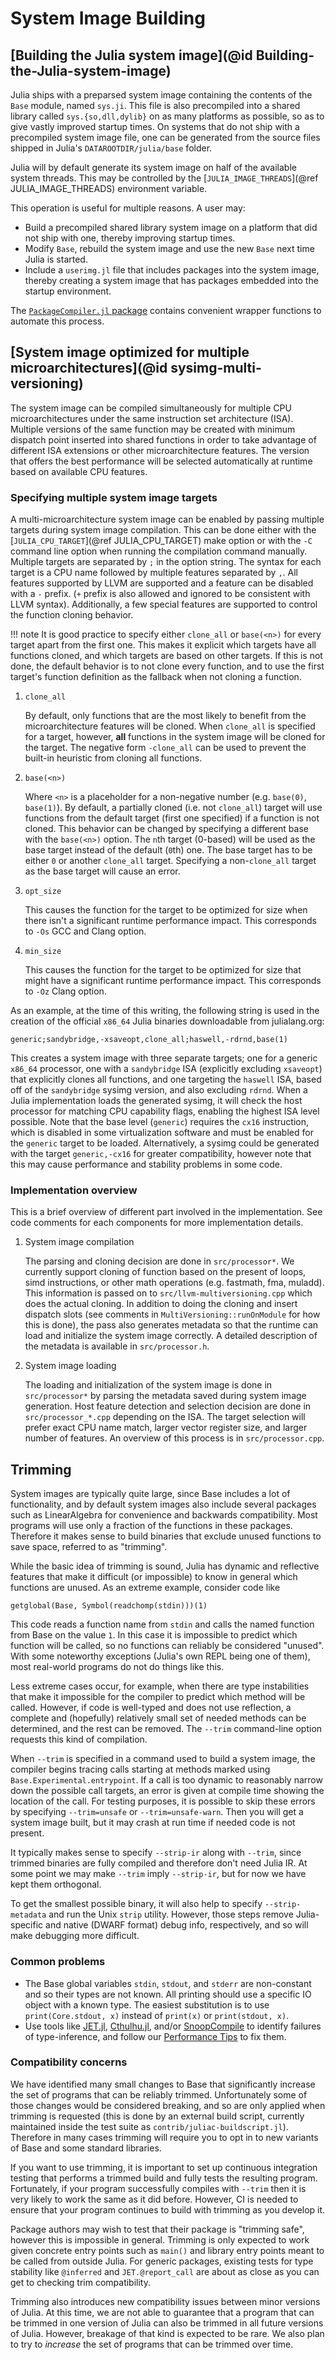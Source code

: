 # System Image Building

## [Building the Julia system image](@id Building-the-Julia-system-image)

Julia ships with a preparsed system image containing the contents of the `Base` module, named
`sys.ji`. This file is also precompiled into a shared library called `sys.{so,dll,dylib}` on
as many platforms as possible, so as to give vastly improved startup times. On systems that do
not ship with a precompiled system image file, one can be generated from the source files shipped
in Julia's `DATAROOTDIR/julia/base` folder.

Julia will by default generate its system image on half of the available system threads. This
may be controlled by the [`JULIA_IMAGE_THREADS`](@ref JULIA_IMAGE_THREADS) environment variable.

This operation is useful for multiple reasons. A user may:

  * Build a precompiled shared library system image on a platform that did not ship with one, thereby
    improving startup times.
  * Modify `Base`, rebuild the system image and use the new `Base` next time Julia is started.
  * Include a `userimg.jl` file that includes packages into the system image, thereby creating a system
    image that has packages embedded into the startup environment.

The [`PackageCompiler.jl` package](https://github.com/JuliaLang/PackageCompiler.jl) contains convenient
wrapper functions to automate this process.

## [System image optimized for multiple microarchitectures](@id sysimg-multi-versioning)

The system image can be compiled simultaneously for multiple CPU microarchitectures
under the same instruction set architecture (ISA). Multiple versions of the same function
may be created with minimum dispatch point inserted into shared functions
in order to take advantage of different ISA extensions or other microarchitecture features.
The version that offers the best performance will be selected automatically at runtime
based on available CPU features.

### Specifying multiple system image targets

A multi-microarchitecture system image can be enabled by passing multiple targets
during system image compilation. This can be done either with the [`JULIA_CPU_TARGET`](@ref JULIA_CPU_TARGET) make option
or with the `-C` command line option when running the compilation command manually.
Multiple targets are separated by `;` in the option string.
The syntax for each target is a CPU name followed by multiple features separated by `,`.
All features supported by LLVM are supported and a feature can be disabled with a `-` prefix.
(`+` prefix is also allowed and ignored to be consistent with LLVM syntax).
Additionally, a few special features are supported to control the function cloning behavior.

!!! note
    It is good practice to specify either `clone_all` or `base(<n>)` for every target apart from the first one. This makes it explicit which targets have all functions cloned, and which targets are based on other targets. If this is not done, the default behavior is to not clone every function, and to use the first target's function definition as the fallback when not cloning a function.

1. `clone_all`

    By default, only functions that are the most likely to benefit from
    the microarchitecture features will be cloned.
    When `clone_all` is specified for a target, however,
    **all** functions in the system image will be cloned for the target.
    The negative form `-clone_all` can be used to prevent the built-in
    heuristic from cloning all functions.

2. `base(<n>)`

    Where `<n>` is a placeholder for a non-negative number (e.g. `base(0)`, `base(1)`).
    By default, a partially cloned (i.e. not `clone_all`) target will use functions
    from the default target (first one specified) if a function is not cloned.
    This behavior can be changed by specifying a different base with the `base(<n>)` option.
    The `n`th target (0-based) will be used as the base target instead of the default (`0`th) one.
    The base target has to be either `0` or another `clone_all` target.
    Specifying a non-`clone_all` target as the base target will cause an error.

3. `opt_size`

    This causes the function for the target to be optimized for size when there isn't a significant
    runtime performance impact. This corresponds to `-Os` GCC and Clang option.

4. `min_size`

    This causes the function for the target to be optimized for size that might have
    a significant runtime performance impact. This corresponds to `-Oz` Clang option.

As an example, at the time of this writing, the following string is used in the creation of
the official `x86_64` Julia binaries downloadable from julialang.org:

```
generic;sandybridge,-xsaveopt,clone_all;haswell,-rdrnd,base(1)
```

This creates a system image with three separate targets; one for a generic `x86_64`
processor, one with a `sandybridge` ISA (explicitly excluding `xsaveopt`) that explicitly
clones all functions, and one targeting the `haswell` ISA, based off of the `sandybridge`
sysimg version, and also excluding `rdrnd`. When a Julia implementation loads the
generated sysimg, it will check the host processor for matching CPU capability flags,
enabling the highest ISA level possible. Note that the base level (`generic`) requires
the `cx16` instruction, which is disabled in some virtualization software and must be
enabled for the `generic` target to be loaded. Alternatively, a sysimg could be generated
with the target `generic,-cx16` for greater compatibility, however note that this may cause
performance and stability problems in some code.

### Implementation overview

This is a brief overview of different part involved in the implementation.
See code comments for each components for more implementation details.

1. System image compilation

    The parsing and cloning decision are done in `src/processor*`.
    We currently support cloning of function based on the present of loops, simd instructions,
    or other math operations (e.g. fastmath, fma, muladd).
    This information is passed on to `src/llvm-multiversioning.cpp` which does the actual cloning.
    In addition to doing the cloning and insert dispatch slots
    (see comments in `MultiVersioning::runOnModule` for how this is done),
    the pass also generates metadata so that the runtime can load and initialize the
    system image correctly.
    A detailed description of the metadata is available in `src/processor.h`.

2. System image loading

    The loading and initialization of the system image is done in `src/processor*` by
    parsing the metadata saved during system image generation.
    Host feature detection and selection decision are done in `src/processor_*.cpp`
    depending on the ISA. The target selection will prefer exact CPU name match,
    larger vector register size, and larger number of features.
    An overview of this process is in `src/processor.cpp`.

## Trimming

System images are typically quite large, since Base includes a lot of functionality, and by
default system images also include several packages such as LinearAlgebra for convenience
and backwards compatibility. Most programs will use only a fraction of the functions in
these packages. Therefore it makes sense to build binaries that exclude unused functions
to save space, referred to as "trimming".

While the basic idea of trimming is sound, Julia has dynamic and reflective features that make it
difficult (or impossible) to know in general which functions are unused. As an extreme example,
consider code like

```
getglobal(Base, Symbol(readchomp(stdin)))(1)
```

This code reads a function name from `stdin` and calls the named function from Base on the value
`1`. In this case it is impossible to predict which function will be called, so no functions
can reliably be considered "unused". With some noteworthy exceptions (Julia's own REPL being
one of them), most real-world programs do not do things like this.

Less extreme cases occur, for example, when there are type instabilities that make it impossible
for the compiler to predict which method will be called. However, if code is well-typed and does
not use reflection, a complete and (hopefully) relatively small set of needed methods can be
determined, and the rest can be removed. The `--trim` command-line option requests this kind of
compilation.

When `--trim` is specified in a command used to build a system image, the compiler begins
tracing calls starting at methods marked using `Base.Experimental.entrypoint`. If a call is too
dynamic to reasonably narrow down the possible call targets, an error is given at compile
time showing the location of the call. For testing purposes, it is possible to skip these
errors by specifying `--trim=unsafe` or `--trim=unsafe-warn`. Then you will get a system
image built, but it may crash at run time if needed code is not present.

It typically makes sense to specify `--strip-ir` along with `--trim`, since trimmed binaries
are fully compiled and therefore don't need Julia IR. At some point we may make `--trim` imply
`--strip-ir`, but for now we have kept them orthogonal.

To get the smallest possible binary, it will also help to specify `--strip-metadata` and
run the Unix `strip` utility. However, those steps remove Julia-specific and native (DWARF format)
debug info, respectively, and so will make debugging more difficult.

### Common problems

- The Base global variables `stdin`, `stdout`, and `stderr` are non-constant and so their
  types are not known. All printing should use a specific IO object with a known type.
  The easiest substitution is to use `print(Core.stdout, x)` instead of `print(x)` or
  `print(stdout, x)`.
- Use tools like [JET.jl](https://github.com/aviatesk/JET.jl),
  [Cthulhu.jl](https://github.com/JuliaDebug/Cthulhu.jl), and/or
  [SnoopCompile](https://github.com/timholy/SnoopCompile.jl)
  to identify failures of type-inference, and follow our [Performance Tips](@ref) to fix them.

### Compatibility concerns

We have identified many small changes to Base that significantly increase the set of programs
that can be reliably trimmed. Unfortunately some of those changes would be considered breaking,
and so are only applied when trimming is requested (this is done by an external build script,
currently maintained inside the test suite as `contrib/juliac-buildscript.jl`).
Therefore in many cases trimming will require you to opt in to new variants of Base and some
standard libraries.

If you want to use trimming, it is important to set up continuous integration testing that
performs a trimmed build and fully tests the resulting program.
Fortunately, if your program successfully compiles with `--trim` then it is very likely to work
the same as it did before. However, CI is needed to ensure that your program continues to build
with trimming as you develop it.

Package authors may wish to test that their package is "trimming safe", however this is impossible
in general. Trimming is only expected to work given concrete entry points such as `main()` and
library entry points meant to be called from outside Julia. For generic packages, existing tests
for type stability like `@inferred` and `JET.@report_call` are about as close as you can get to checking
trim compatibility.

Trimming also introduces new compatibility issues between minor versions of Julia. At this time,
we are not able to guarantee that a program that can be trimmed in one version of Julia
can also be trimmed in all future versions of Julia. However, breakage of that kind is expected
to be rare. We also plan to try to *increase* the set of programs that can be trimmed over time.
